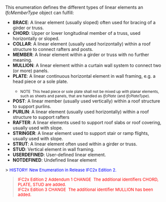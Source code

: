 This enumeration defines the different types of linear elements an _IfcMemberType_ object can fulfill:

<ul>
  <li><b>BRACE</b>: A linear element (usually sloped)
often used for bracing of a girder or truss.</li>
  <li><b>CHORD</b>: Upper or lower longitudinal
member of a truss, used horizontally or sloped.</li>
  <li><b>COLLAR</b>: A linear element (usually used
horizontally) within a roof structure to connect rafters and posts.</li>
  <li><b>MEMBER</b>: A linear element within a girder
or truss with no further meaning.</li>
  <li><b>MULLION</b>: A linear element within a
curtain wall system to connect two (or more) panels.</li>
  <li><b>PLATE</b>: A&nbsp;linear continuous
horizontal
element in wall framing, e.g. a head piece or a sole plate.</li>
  <ul>
    <li><small>NOTE &nbsp;This head piece or sole plate
shall not be mixed up with planar elements, such as sheets and panels,
that are handled as <i>IfcPlate</i> (and <i>IfcPlateType</i>).<br>
      </small></li>
  </ul>
  <li><b>POST</b>: A linear member (usually used
vertically) within a roof structure to support purlins.</li>
  <li><b>PURLIN</b>: A linear element (usually used
horizontally) within a roof structure to support rafters</li>
  <li><b>RAFTER</b>: A linear elements used to
support roof slabs or roof covering, usually used with slope.</li>
  <li><b>STRINGER</b>: A linear element used to
support stair or ramp flights, usually used with slope.</li>
  <li><b>STRUT</b>: A linear element often used
within a girder or truss.</li>
  <li><b>STUD</b>: Vertical element in wall framing.</li>
  <li><b>USERDEFINED</b>: User-defined linear element.</li>
  <li><b>NOTDEFINED</b>: Undefined linear element</li>
</ul>
> <font color="#0000ff" size="-1">
HISTORY: New Enumeration in Release IFC2x Edition 2. </font>

> <font color="#ff0000" size="-1">IFC2x
Edition 2
Addendum 1 CHANGE&nbsp; The additional identifiers CHORD, PLATE,
STUD are
added.<br>
IFC2x Edition 3 CHANGE &nbsp;The additional identifier MULLION has
been
added. </font>